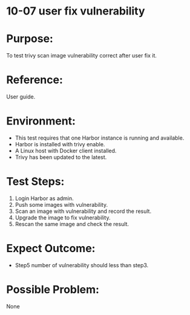 10-07  user fix vulnerability
=======
# Purpose:
To test trivy scan image vulnerability correct after user fix it.  

# Reference:
User guide.  

# Environment:
* This test requires that one Harbor instance is running and available.  
* Harbor is installed with trivy enable.  
* A Linux host with Docker client installed.  
* Trivy has been updated to the latest.  

# Test Steps:
1. Login Harbor as admin.  
2. Push some images with vulnerability.  
3. Scan an image with vulnerability and record the result.  
4. Upgrade the image to fix vulnerability.  
5. Rescan the same image and check the result.  

# Expect Outcome:
* Step5 number of vulnerability should less than step3.  

# Possible Problem:
None
